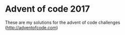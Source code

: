 # Advent of code 2017

These are my solutions for the advent of code challenges (http://adventofcode.com)